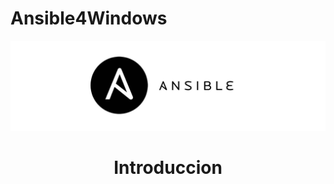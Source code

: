 # Ansible4Windows
![Ansible Logo](./images/ansible-1.jpg)

<div align="center">
<h1> Introduccion</h1>
</div>